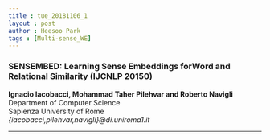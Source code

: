 ```yaml
---
title : tue_20181106_1
layout : post
author : Heesoo Park
tags : [Multi-sense_WE]
---
```


<h3>SENSEMBED: Learning Sense Embeddings forWord and Relational Similarity (IJCNLP 20150)</h3>


<p>

<b>Ignacio Iacobacci, Mohammad Taher Pilehvar and Roberto Navigli</b><br/>
Department of Computer Science<br/>
Sapienza University of Rome<br/>
<em>{iacobacci,pilehvar,navigli}@di.uniroma1.it</em>





</p>

<hr />
<p>
</p>
